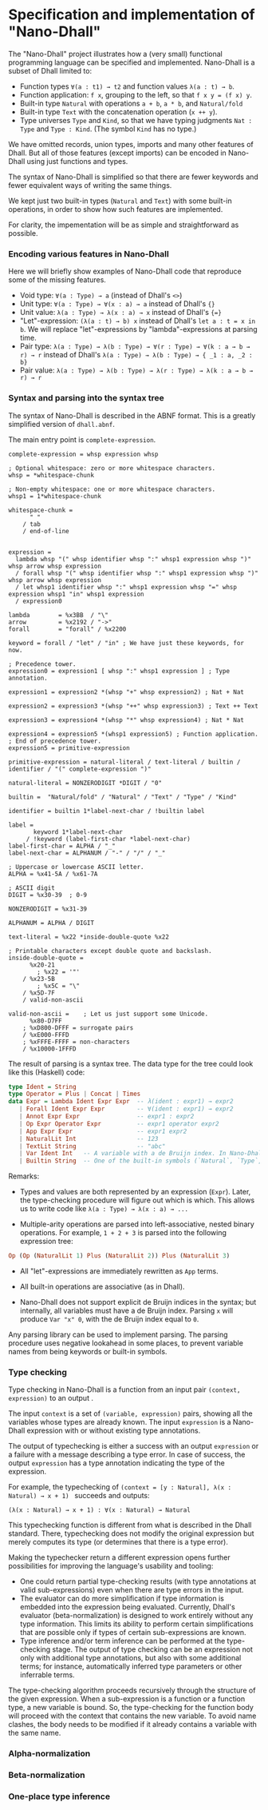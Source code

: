# Specification and implementation of "Nano-Dhall"

The "Nano-Dhall" project illustrates how a (very small) functional programming language can be specified and implemented.
Nano-Dhall is a subset of Dhall limited to:

- Function types `∀(a : t1) → t2` and function values `λ(a : t) → b`.
- Function application: `f x`, grouping to the left, so that `f x y = (f x) y`.
- Built-in type `Natural` with operations `a + b`, `a * b`, and `Natural/fold`
- Built-in type `Text` with the concatenation operation (`x ++ y`).
- Type universes `Type` and `Kind`, so that we have typing judgments `Nat : Type` and `Type : Kind`. (The symbol `Kind` has no type.)

We have omitted records, union types, imports and many other features of Dhall.
But all of those features (except imports) can be encoded in Nano-Dhall using just functions and types.

The syntax of Nano-Dhall is simplified so that there are fewer keywords and fewer equivalent ways of writing the same things.

We kept just two built-in types (`Natural` and `Text`) with some built-in operations, in order to show how such features are implemented.

For clarity, the impementation will be as simple and straightforward as possible.

### Encoding various features in Nano-Dhall

Here we will briefly show examples of Nano-Dhall code that reproduce some of the missing features.

- Void type: `∀(a : Type) → a` (instead of Dhall's `<>`)
- Unit type:  `∀(a : Type) → ∀(x : a) → a` instead of Dhall's `{}`
- Unit value: `λ(a : Type) → λ(x : a) → x` instead of Dhall's `{=}`
- "Let"-expression: `(λ(a : t) → b) x` instead of Dhall's `let a : t = x in b`. We will replace "let"-expressions by "lambda"-expressions at parsing time.
- Pair type: `λ(a : Type) → λ(b : Type) → ∀(r : Type) → ∀(k : a → b → r) → r` instead of Dhall's `λ(a : Type) → λ(b : Type) → { _1 : a, _2 : b}`
- Pair value: `λ(a : Type) → λ(b : Type) → λ(r : Type) → λ(k : a → b → r) → r`

### Syntax and parsing into the syntax tree

The syntax of Nano-Dhall is described in the ABNF format.
This is a greatly simplified version of `dhall.abnf`.

The main entry point is `complete-expression`.

```
complete-expression = whsp expression whsp

; Optional whitespace: zero or more whitespace characters.
whsp = *whitespace-chunk

; Non-empty whitespace: one or more whitespace characters.
whsp1 = 1*whitespace-chunk

whitespace-chunk =
      " "
    / tab
    / end-of-line


expression =
  lambda whsp "(" whsp identifier whsp ":" whsp1 expression whsp ")" whsp arrow whsp expression
  / forall whsp "(" whsp identifier whsp ":" whsp1 expression whsp ")" whsp arrow whsp expression
  / let whsp1 identifier whsp ":" whsp1 expression whsp "=" whsp expression whsp1 "in" whsp1 expression
  / expression0

lambda        = %x3BB  / "\"
arrow         = %x2192 / "->"
forall        = "forall" / %x2200

keyword = forall / "let" / "in" ; We have just these keywords, for now.

; Precedence tower.
expression0 = expression1 [ whsp ":" whsp1 expression ] ; Type annotation.

expression1 = expression2 *(whsp "+" whsp expression2) ; Nat + Nat

expression2 = expression3 *(whsp "++" whsp expression3) ; Text ++ Text

expression3 = expression4 *(whsp "*" whsp expression4) ; Nat * Nat

expression4 = expression5 *(whsp1 expression5) ; Function application.
; End of precedence tower.
expression5 = primitive-expression

primitive-expression = natural-literal / text-literal / builtin / identifier / "(" complete-expression ")"

natural-literal = NONZERODIGIT *DIGIT / "0"

builtin =  "Natural/fold" / "Natural" / "Text" / "Type" / "Kind"

identifier = builtin 1*label-next-char / !builtin label

label =
       keyword 1*label-next-char
     / !keyword (label-first-char *label-next-char)
label-first-char = ALPHA / "_"
label-next-char = ALPHANUM / "-" / "/" / "_"

; Uppercase or lowercase ASCII letter.
ALPHA = %x41-5A / %x61-7A

; ASCII digit
DIGIT = %x30-39  ; 0-9

NONZERODIGIT = %x31-39

ALPHANUM = ALPHA / DIGIT

text-literal = %x22 *inside-double-quote %x22

; Printable characters except double quote and backslash.
inside-double-quote =
      %x20-21
        ; %x22 = '"'
    / %x23-5B
        ; %x5C = "\"
    / %x5D-7F
    / valid-non-ascii

valid-non-ascii =    ; Let us just support some Unicode.
      %x80-D7FF
    ; %xD800-DFFF = surrogate pairs
    / %xE000-FFFD
    ; %xFFFE-FFFF = non-characters
    / %x10000-1FFFD
```

The result of parsing is a syntax tree. The data type for the tree could look like this (Haskell) code:

```haskell
type Ident = String
type Operator = Plus | Concat | Times
data Expr = Lambda Ident Expr Expr  -- λ(ident : expr1) → expr2
   | Forall Ident Expr Expr         -- ∀(ident : expr1) → expr2
   | Annot Expr Expr                -- expr1 : expr2
   | Op Expr Operator Expr          -- expr1 operator expr2
   | App Expr Expr                  -- expr1 expr2
   | NaturalLit Int                 -- 123
   | TextLit String                 -- "abc"
   | Var Ident Int   -- A variable with a de Bruijn index. In Nano-Dhall, `x@1`.
   | Builtin String  -- One of the built-in symbols (`Natural`, `Type`, etc.).
```

Remarks:

- Types and values are both represented by an expression (`Expr`).
  Later, the type-checking procedure will figure out which is which.
  This allows us to write code like `λ(a : Type) → λ(x : a) → ...`

- Multiple-arity operations are parsed into left-associative, nested binary operations.
  For example, `1 + 2 + 3` is parsed into the following expression tree:

```haskell
Op (Op (NaturalLit 1) Plus (NaturalLit 2)) Plus (NaturalLit 3)
```

- All "let"-expressions are immediately rewritten as `App` terms.

- All built-in operations are associative (as in Dhall).

- Nano-Dhall does not support explicit de Bruijn indices in the syntax; but internally, all variables must have a de Bruijn index.
  Parsing `x` will produce `Var "x" 0`, with the de Bruijn index equal to `0`.

Any parsing library can be used to implement parsing.
The parsing procedure uses negative lookahead in some places, to prevent variable names from being keywords or built-in symbols.

### Type checking

Type checking in Nano-Dhall is a function from an input pair `(context, expression)` to an output .

The input `context` is a set of `(variable, expression)` pairs, showing all the variables whose types are already known.
The input `expression` is a Nano-Dhall expression with or without existing type annotations.

The output of typechecking is either a success with an output `expression` or a failure with a message describing a type error.
In case of success, the output `expression` has a type annotation indicating the type of the expression.

For example, the typechecking of `(context = [y : Natural], λ(x : Natural) → x + 1) ` succeeds and outputs:

`(λ(x : Natural) → x + 1) : ∀(x : Natural) → Natural`

This typechecking function is different from what is described in the Dhall standard.
There, typechecking does not modify the original expression but merely computes its type (or determines that there is a type error).

Making the typechecker return a different expression opens further possibilities for improving the language's usability and tooling:

- One could return partial type-checking results (with type annotations at valid sub-expressions) even when there are type errors in the input.
- The evaluator can do more simplification if type information is embedded into the expression being evaluated. Currently, Dhall's evaluator (beta-normalization) is designed to work entirely without any type information. This limits its ability to perform certain simplifications that are possible only if types of certain sub-expressions are known.
- Type inference and/or term inference can be performed at the type-checking stage. The output of type checking can be an expression not only with additional type annotations, but also with some additional terms; for instance, automatically inferred type parameters or other inferrable terms.

The type-checking algorithm proceeds recursively through the structure of the given expression.
When a sub-expression is a function or a function type, a new variable is bound.
So, the type-checking for the function body will proceed with the context that contains the new variable.
To avoid name clashes, the body needs to be modified if it already contains a variable with the same name.



### Alpha-normalization

### Beta-normalization

### One-place type inference



